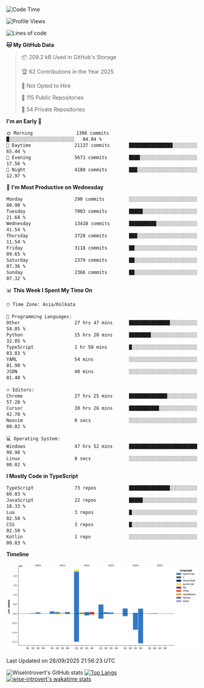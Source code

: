 <!--START_SECTION:waka-->
![Code Time](http://img.shields.io/badge/Code%20Time-4%2C320%20hrs%209%20mins-blue)

![Profile Views](http://img.shields.io/badge/Profile%20Views-8-blue)

![Lines of code](https://img.shields.io/badge/From%20Hello%20World%20I%27ve%20Written-4.1%20million%20lines%20of%20code-blue)

**🐱 My GitHub Data** 

> 📦 209.2 kB Used in GitHub's Storage 
 > 
> 🏆 62 Contributions in the Year 2025
 > 
> 🚫 Not Opted to Hire
 > 
> 📜 115 Public Repositories 
 > 
> 🔑 54 Private Repositories 
 > 
**I'm an Early 🐤** 

```text
🌞 Morning                1306 commits        █░░░░░░░░░░░░░░░░░░░░░░░░   04.04 % 
🌆 Daytime                21137 commits       ████████████████░░░░░░░░░   65.44 % 
🌃 Evening                5671 commits        ████░░░░░░░░░░░░░░░░░░░░░   17.56 % 
🌙 Night                  4188 commits        ███░░░░░░░░░░░░░░░░░░░░░░   12.97 % 
```
📅 **I'm Most Productive on Wednesday** 

```text
Monday                   290 commits         ░░░░░░░░░░░░░░░░░░░░░░░░░   00.90 % 
Tuesday                  7003 commits        █████░░░░░░░░░░░░░░░░░░░░   21.68 % 
Wednesday                13418 commits       ██████████░░░░░░░░░░░░░░░   41.54 % 
Thursday                 3728 commits        ███░░░░░░░░░░░░░░░░░░░░░░   11.54 % 
Friday                   3118 commits        ██░░░░░░░░░░░░░░░░░░░░░░░   09.65 % 
Saturday                 2379 commits        ██░░░░░░░░░░░░░░░░░░░░░░░   07.36 % 
Sunday                   2366 commits        ██░░░░░░░░░░░░░░░░░░░░░░░   07.32 % 
```


📊 **This Week I Spent My Time On** 

```text
🕑︎ Time Zone: Asia/Kolkata

💬 Programming Languages: 
Other                    27 hrs 47 mins      ███████████████░░░░░░░░░░   58.05 % 
Python                   15 hrs 20 mins      ████████░░░░░░░░░░░░░░░░░   32.05 % 
TypeScript               1 hr 50 mins        █░░░░░░░░░░░░░░░░░░░░░░░░   03.83 % 
YAML                     54 mins             ░░░░░░░░░░░░░░░░░░░░░░░░░   01.90 % 
JSON                     40 mins             ░░░░░░░░░░░░░░░░░░░░░░░░░   01.40 % 

🔥 Editors: 
Chrome                   27 hrs 25 mins      ██████████████░░░░░░░░░░░   57.28 % 
Cursor                   20 hrs 26 mins      ███████████░░░░░░░░░░░░░░   42.70 % 
Neovim                   0 secs              ░░░░░░░░░░░░░░░░░░░░░░░░░   00.02 % 

💻 Operating System: 
Windows                  47 hrs 52 mins      █████████████████████████   99.98 % 
Linux                    0 secs              ░░░░░░░░░░░░░░░░░░░░░░░░░   00.02 % 
```

**I Mostly Code in TypeScript** 

```text
TypeScript               73 repos            ███████████████░░░░░░░░░░   60.83 % 
JavaScript               22 repos            █████░░░░░░░░░░░░░░░░░░░░   18.33 % 
Lua                      3 repos             █░░░░░░░░░░░░░░░░░░░░░░░░   02.50 % 
CSS                      3 repos             █░░░░░░░░░░░░░░░░░░░░░░░░   02.50 % 
Kotlin                   1 repo              ░░░░░░░░░░░░░░░░░░░░░░░░░   00.83 % 
```



**Timeline**

![Lines of Code chart](https://raw.githubusercontent.com/wise-introvert/wise-introvert/master/assets/bar_graph.png)


 Last Updated on 26/09/2025 21:56:23 UTC
<!--END_SECTION:waka-->

![WiseIntrovert's GitHub stats](https://github-readme-stats.vercel.app/api?username=wise-introvert&count_private=true&show_icons=true)
[![Top Langs](https://github-readme-stats.vercel.app/api/top-langs/?username=wise-introvert&langs_count=10)](https://github.com/anuraghazra/github-readme-stats)
[![wise-introvert's wakatime stats](https://github-readme-stats.vercel.app/api/wakatime?username=wiseintrovert)](https://github.com/anuraghazra/github-readme-stats)
